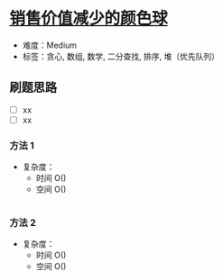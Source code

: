 # [销售价值减少的颜色球](https://leetcode-cn.com/problems/sell-diminishing-valued-colored-balls/)

- 难度：Medium
- 标签：贪心, 数组, 数学, 二分查找, 排序, 堆（优先队列）

## 刷题思路

- [ ] xx
- [ ] xx

### 方法 1

- 复杂度：
    - 时间 O()
    - 空间 O()

``` js

```

### 方法 2

- 复杂度：
    - 时间 O()
    - 空间 O()

``` js

```
